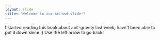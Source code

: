 ```yaml
---
layout: slide
title: "Welcome to our second slide!"
---
```

I started reading this book about anit-gravity last week, havn't been able to put it down since :)
Use the left arrow to go back!
